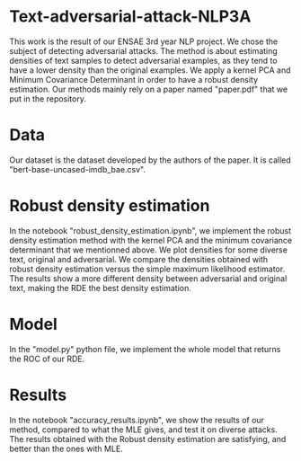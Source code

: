 # Text-adversarial-attack-NLP3A

This work is the result of our ENSAE 3rd year NLP project. We chose the subject of detecting adversarial attacks. The method is about estimating densities of text samples to detect adversarial examples, as they tend to have a lower density than the original examples. We apply a kernel PCA and Minimum Covariance Determinant in order to have a robust density estimation. Our methods mainly rely on a paper named "paper.pdf" that we put in the repository.

# Data

Our dataset is the dataset developed by the authors of the paper. It is called "bert-base-uncased-imdb_bae.csv".

# Robust density estimation 

In the notebook "robust_density_estimation.ipynb", we implement the robust density estimation method with the kernel PCA and the minimum covariance determinant that we mentionned above. We plot densities for some diverse text, original and adversarial. We compare the densities obtained with robust density estimation versus the simple maximum likelihood estimator. The results show a more different density between adversarial and original text, making the RDE the best density estimation.

# Model

In the "model.py" python file, we implement the whole model that returns the ROC of our RDE.

# Results

In the notebook "accuracy_results.ipynb", we show the results of our method, compared to what the MLE gives, and test it on diverse attacks. The results obtained with the Robust density estimation are satisfying, and better than the ones with MLE.
